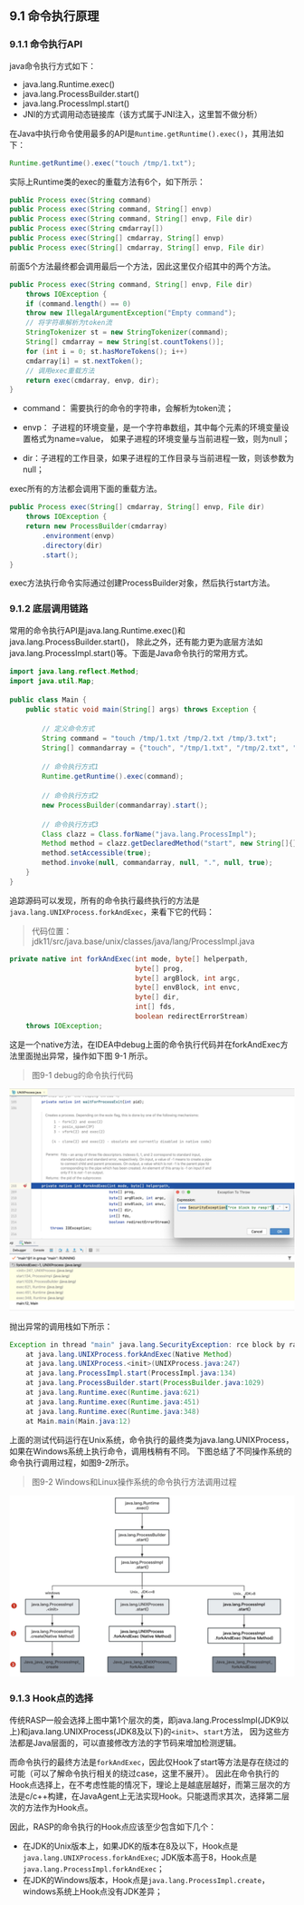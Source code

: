 ## 9.1 命令执行原理

### 9.1.1 命令执行API

java命令执行方式如下：

+ java.lang.Runtime.exec()
+ java.lang.ProcessBuilder.start()
+ java.lang.ProcessImpl.start()
+ JNI的方式调用动态链接库（该方式属于JNI注入，这里暂不做分析）

在Java中执行命令使用最多的API是`Runtime.getRuntime().exec()`，其用法如下：
```java
Runtime.getRuntime().exec("touch /tmp/1.txt");
```

实际上Runtime类的exec的重载方法有6个，如下所示：
```java
public Process exec(String command)
public Process exec(String command, String[] envp)
public Process exec(String command, String[] envp, File dir)
public Process exec(String cmdarray[])
public Process exec(String[] cmdarray, String[] envp)
public Process exec(String[] cmdarray, String[] envp, File dir)
```
前面5个方法最终都会调用最后一个方法，因此这里仅介绍其中的两个方法。
```java
public Process exec(String command, String[] envp, File dir)
    throws IOException {
    if (command.length() == 0)
    throw new IllegalArgumentException("Empty command");
    // 将字符串解析为token流
    StringTokenizer st = new StringTokenizer(command);
    String[] cmdarray = new String[st.countTokens()];
    for (int i = 0; st.hasMoreTokens(); i++)
    cmdarray[i] = st.nextToken();
    // 调用exec重载方法
    return exec(cmdarray, envp, dir);
}
```

+ command： 需要执行的命令的字符串，会解析为token流；

+ envp： 子进程的环境变量，是一个字符串数组，其中每个元素的环境变量设置格式为name=value，
如果子进程的环境变量与当前进程一致，则为null；

+ dir：子进程的工作目录，如果子进程的工作目录与当前进程一致，则该参数为null；

exec所有的方法都会调用下面的重载方法。
```java
public Process exec(String[] cmdarray, String[] envp, File dir)
    throws IOException {
    return new ProcessBuilder(cmdarray)
        .environment(envp)
        .directory(dir)
        .start();
}
```
exec方法执行命令实际通过创建ProcessBuilder对象，然后执行start方法。

### 9.1.2 底层调用链路

常用的命令执行API是java.lang.Runtime.exec()和java.lang.ProcessBuilder.start()，
除此之外，还有能力更为底层方法如java.lang.ProcessImpl.start()等。下面是Java命令执行的常用方式。
```java
import java.lang.reflect.Method;
import java.util.Map;

public class Main {
    public static void main(String[] args) throws Exception {

        // 定义命令方式
        String command = "touch /tmp/1.txt /tmp/2.txt /tmp/3.txt";
        String[] commandarray = {"touch", "/tmp/1.txt", "/tmp/2.txt", "/tmp/3.txt"};

        // 命令执行方式1
        Runtime.getRuntime().exec(command);

        // 命令执行方式2
        new ProcessBuilder(commandarray).start();

        // 命令执行方式3
        Class clazz = Class.forName("java.lang.ProcessImpl");
        Method method = clazz.getDeclaredMethod("start", new String[]{}.getClass(), Map.class, String.class, ProcessBuilder.Redirect[].class, boolean.class);
        method.setAccessible(true);
        method.invoke(null, commandarray, null, ".", null, true);
    }
}
```
追踪源码可以发现，所有的命令执行最终执行的方法是`java.lang.UNIXProcess.forkAndExec`，来看下它的代码：
>代码位置： jdk11/src/java.base/unix/classes/java/lang/ProcessImpl.java
```java
private native int forkAndExec(int mode, byte[] helperpath,
                               byte[] prog,
                               byte[] argBlock, int argc,
                               byte[] envBlock, int envc,
                               byte[] dir,
                               int[] fds,
                               boolean redirectErrorStream)
    throws IOException;
```
这是一个native方法，在IDEA中debug上面的命令执行代码并在forkAndExec方法里面抛出异常，操作如下图 9-1 所示。

> 图9-1 debug的命令执行代码

![图9-1 debug的命令执行代码](../../.vuepress/public/images/book/rce/9-1.jpg)

抛出异常的调用栈如下所示：
```java
Exception in thread "main" java.lang.SecurityException: rce block by rasp!
	at java.lang.UNIXProcess.forkAndExec(Native Method)
	at java.lang.UNIXProcess.<init>(UNIXProcess.java:247)
	at java.lang.ProcessImpl.start(ProcessImpl.java:134)
	at java.lang.ProcessBuilder.start(ProcessBuilder.java:1029)
	at java.lang.Runtime.exec(Runtime.java:621)
	at java.lang.Runtime.exec(Runtime.java:451)
	at java.lang.Runtime.exec(Runtime.java:348)
	at Main.main(Main.java:12)
```

上面的测试代码运行在Unix系统，命令执行的最终类为java.lang.UNIXProcess，如果在Windows系统上执行命令，调用栈稍有不同。
下图总结了不同操作系统的命令执行调用过程，如图9-2所示。

> 图9-2 Windows和Linux操作系统的命令执行方法调用过程

![图9-2 Windows和Linux操作系统的命令执行方法调用过程](../../.vuepress/public/images/book/rce/9-2.jpg)


### 9.1.3 Hook点的选择

传统RASP一般会选择上图中第1个层次的类，即java.lang.ProcessImpl(JDK9以上)和java.lang.UNIXProcess(JDK8及以下)的`<init>`、`start`方法，
因为这些方法都是Java层面的，可以直接修改方法的字节码来增加检测逻辑。

而命令执行的最终方法是`forkAndExec`，因此仅Hook了start等方法是存在绕过的可能（可以了解命令执行相关的绕过case，这里不展开）。
因此在命令执行的Hook点选择上，在不考虑性能的情况下，理论上是越底层越好，而第三层次的方法是c/c++构建，在JavaAgent上无法实现Hook。只能退而求其次，选择第二层次的方法作为Hook点。

因此，RASP的命令执行的Hook点应该至少包含如下几个：
+ 在JDK的Unix版本上，如果JDK的版本在8及以下，Hook点是`java.lang.UNIXProcess.forkAndExec`; 
JDK版本高于8，Hook点是`java.lang.ProcessImpl.forkAndExec`；
+ 在JDK的Windows版本，Hook点是`java.lang.ProcessImpl.create`， windows系统上Hook点没有JDK差异；

